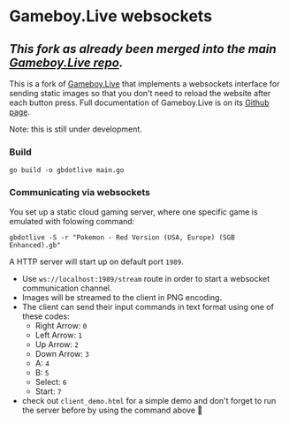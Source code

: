 # Gameboy.Live websockets

*This fork as already been merged into the main [Gameboy.Live repo](https://github.com/HFO4/gameboy.live).*
---

This is a fork of [Gameboy.Live](https://github.com/HFO4/gameboy.live) that implements a websockets interface for sending static images so that you don't need to reload the website after
each button press. Full documentation of Gameboy.Live is on its [Github page](https://github.com/HFO4/gameboy.live).

Note: this is still under development.

### Build

```
go build -o gbdotlive main.go
```

### Communicating via websockets

You set up a static cloud gaming server, where one specific game is emulated with folowing command:

```
gbdotlive -S -r "Pokemon - Red Version (USA, Europe) (SGB Enhanced).gb" 
```

A HTTP server will start up on default port `1989`.
- Use `ws://localhost:1989/stream` route in order to start a websocket communication channel.
- Images will be streamed to the client in PNG encoding.
- The client can send their input commands in text format using one of these codes:
    - Right Arrow: `0` 
    - Left Arrow: `1`
    - Up Arrow: `2`
    - Down Arrow: `3`
    - A: `4`
    - B: `5`
    - Select: `6`
    - Start: `7`
- check out `client_demo.html` for a simple demo and don't forget to run the server before by using the command above &#x1F31D;
